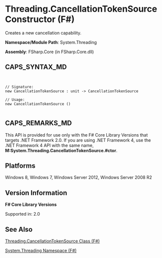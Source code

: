 # Threading.CancellationTokenSource Constructor (F#)

Creates a new cancellation capability.

**Namespace/Module Path**: System.Threading

**Assembly**: FSharp.Core (in FSharp.Core.dll)


## CAPS_SYNTAX_MD



```


// Signature:
new CancellationTokenSource : unit -> CancellationTokenSource

// Usage:
new CancellationTokenSource ()


```



## CAPS_REMARKS_MD
This API is provided for use only with the F# Core Library Versions that targets .NET Framework 2.0. If you are using .NET Framework 4, use the .NET Framework 4 API with the same name, **M:System.Threading.CancellationTokenSource.#ctor**.


## Platforms
Windows 8, Windows 7, Windows Server 2012, Windows Server 2008 R2


## Version Information
**F# Core Library Versions**

Supported in: 2.0




## See Also
[Threading.CancellationTokenSource Class &#40;F&#35;&#41;](Threading.CancellationTokenSource+Class+%28F%23%29.md)

[System.Threading Namespace &#40;F&#35;&#41;](System.Threading+Namespace+%28F%23%29.md)

